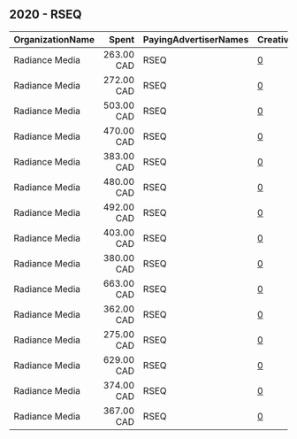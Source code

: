 ## 2020 - RSEQ 
|OrganizationName|Spent|PayingAdvertiserNames|CreativeUrls|Impressions|Genders|AgeBrackets|CountryCodes|BillingAddresses|CandidateBallotInformation|
|:---|---:|:---|:---|---:|:---|:---|:---|:---|:---|
|Radiance Media|263.00 CAD|RSEQ|[0](https://www.snap.com/political-ads/asset/fe1860a3d4f85920d57c24a3f48161d886ff0883a8a7df6fd9ab7834a9df8c2d?mediaType=mp4)|83,217||17-25|canada|"1360 Ropery, Suite 101,Montreal,H3K2X3,CA"||
|Radiance Media|272.00 CAD|RSEQ|[0](https://www.snap.com/political-ads/asset/0ab28261e199ae05df6aa4ee58e3b07e191c8e95258cd1bcd5929d76c098f419?mediaType=mp4)|103,493||17-25|canada|"1360 Ropery, Suite 101,Montreal,H3K2X3,CA"||
|Radiance Media|503.00 CAD|RSEQ|[0](https://www.snap.com/political-ads/asset/0ab28261e199ae05df6aa4ee58e3b07e191c8e95258cd1bcd5929d76c098f419?mediaType=mp4)|203,417||17-25|canada|"1360 Ropery, Suite 101,Montreal,H3K2X3,CA"||
|Radiance Media|470.00 CAD|RSEQ|[0](https://www.snap.com/political-ads/asset/fe1860a3d4f85920d57c24a3f48161d886ff0883a8a7df6fd9ab7834a9df8c2d?mediaType=mp4)|188,888||17-25|canada|"1360 Ropery, Suite 101,Montreal,H3K2X3,CA"||
|Radiance Media|383.00 CAD|RSEQ|[0](https://www.snap.com/political-ads/asset/75dbe3784367e3691ddd195abb1b2d113e593c4f456e1f932f00029aed8d79a3?mediaType=mp4)|157,159||17-25|canada|"1360 Ropery, Suite 101,Montreal,H3K2X3,CA"||
|Radiance Media|480.00 CAD|RSEQ|[0](https://www.snap.com/political-ads/asset/fe1860a3d4f85920d57c24a3f48161d886ff0883a8a7df6fd9ab7834a9df8c2d?mediaType=mp4)|192,656||17-25|canada|"1360 Ropery, Suite 101,Montreal,H3K2X3,CA"||
|Radiance Media|492.00 CAD|RSEQ|[0](https://www.snap.com/political-ads/asset/0ab28261e199ae05df6aa4ee58e3b07e191c8e95258cd1bcd5929d76c098f419?mediaType=mp4)|196,739||17-25|canada|"1360 Ropery, Suite 101,Montreal,H3K2X3,CA"||
|Radiance Media|403.00 CAD|RSEQ|[0](https://www.snap.com/political-ads/asset/4fcc245d81adca4c0cfb508429b67320f4b27ea8447f1e917c14ab413da3d7ee?mediaType=mp4)|166,194||17-25|canada|"1360 Ropery, Suite 101,Montreal,H3K2X3,CA"||
|Radiance Media|380.00 CAD|RSEQ|[0](https://www.snap.com/political-ads/asset/75dbe3784367e3691ddd195abb1b2d113e593c4f456e1f932f00029aed8d79a3?mediaType=mp4)|155,710||17-25|canada|"1360 Ropery, Suite 101,Montreal,H3K2X3,CA"||
|Radiance Media|663.00 CAD|RSEQ|[0](https://www.snap.com/political-ads/asset/75dbe3784367e3691ddd195abb1b2d113e593c4f456e1f932f00029aed8d79a3?mediaType=mp4)|267,366||17-25|canada|"1360 Ropery, Suite 101,Montreal,H3K2X3,CA"||
|Radiance Media|362.00 CAD|RSEQ|[0](https://www.snap.com/political-ads/asset/75dbe3784367e3691ddd195abb1b2d113e593c4f456e1f932f00029aed8d79a3?mediaType=mp4)|148,354||17-25|canada|"1360 Ropery, Suite 101,Montreal,H3K2X3,CA"||
|Radiance Media|275.00 CAD|RSEQ|[0](https://www.snap.com/political-ads/asset/fe1860a3d4f85920d57c24a3f48161d886ff0883a8a7df6fd9ab7834a9df8c2d?mediaType=mp4)|104,988||17-25|canada|"1360 Ropery, Suite 101,Montreal,H3K2X3,CA"||
|Radiance Media|629.00 CAD|RSEQ|[0](https://www.snap.com/political-ads/asset/4fcc245d81adca4c0cfb508429b67320f4b27ea8447f1e917c14ab413da3d7ee?mediaType=mp4)|253,798||17-25|canada|"1360 Ropery, Suite 101,Montreal,H3K2X3,CA"||
|Radiance Media|374.00 CAD|RSEQ|[0](https://www.snap.com/political-ads/asset/4fcc245d81adca4c0cfb508429b67320f4b27ea8447f1e917c14ab413da3d7ee?mediaType=mp4)|152,058||17-25|canada|"1360 Ropery, Suite 101,Montreal,H3K2X3,CA"||
|Radiance Media|367.00 CAD|RSEQ|[0](https://www.snap.com/political-ads/asset/4fcc245d81adca4c0cfb508429b67320f4b27ea8447f1e917c14ab413da3d7ee?mediaType=mp4)|152,181||17-25|canada|"1360 Ropery, Suite 101,Montreal,H3K2X3,CA"||
